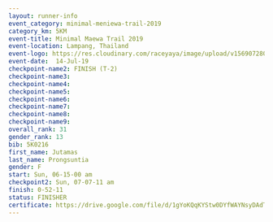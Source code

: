 ```yaml
---
layout: runner-info 
event_category: minimal-meniewa-trail-2019 
category_km: 5KM 
event-title: Minimal Maewa Trail 2019 
event-location: Lampang, Thailand 
event-logo: https://res.cloudinary.com/raceyaya/image/upload/v1569072805/logo/minimal-trail_ktnvsp.jpg 
event-date:  14-Jul-19 
checkpoint-name2: FINISH (T-2) 
checkpoint-name3: 
checkpoint-name4: 
checkpoint-name5: 
checkpoint-name6: 
checkpoint-name7: 
checkpoint-name8: 
checkpoint-name9: 
overall_rank: 31
gender_rank: 13
bib: 5K0216
first_name: Jutamas
last_name: Prongsuntia
gender: F
start: Sun, 06-15-00 am
checkpoint2: Sun, 07-07-11 am
finish: 0-52-11
status: FINISHER
certificate: https://drive.google.com/file/d/1gYoKQqKYStw0DYfWAYNsyDAdThRx2euJ/view?usp=sharing
---
```

